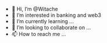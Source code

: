 - 👋 Hi, I’m @Witache
- 👀 I’m interested in banking and web3
- 🌱 I’m currently learning ...
- 💞️ I’m looking to collaborate on ...
- 📫 How to reach me ...

<!---
Witache/Witache is a ✨ special ✨ repository because its `README.md` (this file) appears on your GitHub profile.
You can click the Preview link to take a look at your changes.
--->
